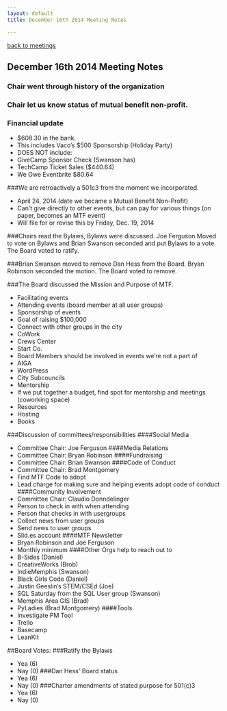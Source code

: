 ```yaml
---
layout: default
title: December 16th 2014 Meeting Notes

---
```

[back to meetings](/meetings)

## December 16th 2014 Meeting Notes

### Chair went through history of the organization

### Chair let us know status of mutual benefit non-profit.

### Financial update
* $608.30 in the bank.
* This includes Vaco’s $500 Sponsorship (Holiday Party)
* DOES NOT include:
* GiveCamp Sponsor Check (Swanson has)
* TechCamp Ticket Sales ($440.64)
* We Owe Eventbrite $80.64

###We are retroactively a 501c3 from the moment we incorporated.
* April 24, 2014 (date we became a Mutual Benefit Non-Profit)
* Can’t give directly to other events, but can pay for various things (on paper, becomes an MTF event)
* Will file for or revise this by Friday, Dec. 19, 2014

###Chairs read the Bylaws, Bylaws were discussed. Joe Ferguson Moved to vote on Bylaws and Brian Swanson seconded and put Bylaws to a vote. The Board voted to ratify.

###Brian Swanson moved to remove Dan Hess from the Board. Bryan Robinson seconded the motion. The Board voted to remove.

###The Board discussed the Mission and Purpose of MTF.
* Facilitating events
* Attending events (board member at all user groups)
* Sponsorship of events
* Goal of raising $100,000
* Connect with other groups in the city
 *  CoWork
 * Crews Center
 * Start Co.
* Board Members should be involved in events we’re not a part of
 * AIGA
 * WordPress
 * City Subcouncils
 * Mentorship
* If we put together a budget, find spot for mentorship and meetings (coworking space)
* Resources
 * Hosting
 * Books

###Discussion of committees/responsibilities
####Social Media
* Committee Chair: Joe Ferguson
####Media Relations
* Committee Chair: Bryan Robinson
####Fundraising
* Committee Chair: Brian Swanson
####Code of Conduct
* Committee Chair: Brad Montgomery
* Find MTF Code to adopt
* Lead charge for making sure and helping events adopt code of conduct
####Community Involvement
* Committee Chair: Claudio Donndelinger
* Person to check in with when attending
* Person that checks in with usergroups
* Collect news from user groups
* Send news to user groups
* Slid.es account
####MTF Newsletter
* Bryan Robinson and Joe Ferguson
* Monthly minimum
####Other Orgs help to reach out to
* B-Sides (Daniel)
* CreativeWorks (Brob)
* IndieMemphis (Swanson)
* Black Girls Code (Daniel)
* Justin Geeslin’s STEM/CSEd (Joe)
* SQL Saturday from the SQL User group (Swanson)
* Memphis Area GIS (Brad)
* PyLadies (Brad Montgomery)
####Tools
* Investigate PM Tool
* Trello
* Basecamp
* LeanKit

##Board Votes:
###Ratify the Bylaws
* Yea (6)
* Nay (0)
###Dan Hess' Board status
* Yea (6)
* Nay (0)
###Charter amendments of stated purpose for 501(c)3
* Yea (6)
* Nay (0)


